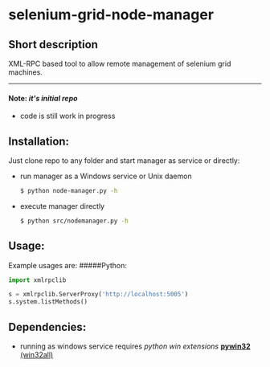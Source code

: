 selenium-grid-node-manager
==========================

Short description
-----------------
XML-RPC based tool to allow remote management of selenium grid machines.

----
#### Note: *it's initial repo*
 - code is still work in progress


Installation:
------

Just clone repo to any folder and start manager as service or directly:
- run manager as a Windows service or Unix daemon
  ```bash
  $ python node-manager.py -h
  ```

- execute manager directly
  ```bash
  $ python src/nodemanager.py -h
  ```

Usage:
------
Example usages are:
#####Python:
```python
import xmlrpclib

s = xmlrpclib.ServerProxy('http://localhost:5005')
s.system.listMethods()
```

Dependencies:
-------------
  - running as windows service requires _python win extensions_ [__pywin32__ (win32all)](http://sourceforge.net/projects/pywin32/files/)